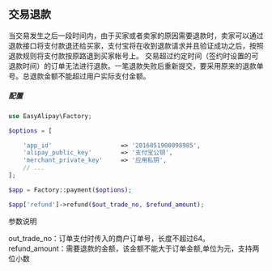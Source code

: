 ## 交易退款

当交易发生之后一段时间内，由于买家或者卖家的原因需要退款时，卖家可以通过退款接口将支付款退还给买家，支付宝将在收到退款请求并且验证成功之后，按照退款规则将支付款按原路退到买家帐号上。 交易超过约定时间（签约时设置的可退款时间）的订单无法进行退款。一笔退款失败后重新提交，要采用原来的退款单号。总退款金额不能超过用户实际支付金额。

##### 配置
```php
use EasyAlipay\Factory;

$options = [

    'app_id'                   => '2016051900098985',
    'alipay_public_key'        => '支付宝公钥',
    'merchant_private_key'     => '应用私钥',
    // ...
];

$app = Factory::payment($options);

$app['refund']->refund($out_trade_no, $refund_amount);
```
参数说明

out_trade_no：订单支付时传入的商户订单号，长度不超过64。
refund_amount：需要退款的金额，该金额不能大于订单金额,单位为元，支持两位小数


